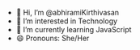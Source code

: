 - 👋 Hi, I’m @abhiramiKirthivasan
- 👀 I’m interested in Technology
- 🌱 I’m currently learning JavaScript
- 😄 Pronouns: She/Her


<!---
abhiramiKirthivasan/abhiramiKirthivasan is a ✨ special ✨ repository because its `README.md` (this file) appears on your GitHub profile.
You can click the Preview link to take a look at your changes.
--->
